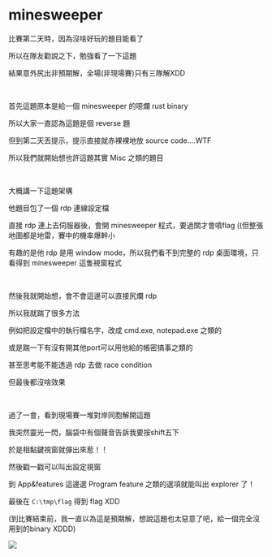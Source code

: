 # minesweeper

比賽第二天時，因為沒啥好玩的題目能看了

所以在隊友勸說之下，勉強看了一下這題

結果意外尻出非預期解，全場(非現場賽)只有三隊解XDD

<br>

首先這題原本是給一個 minesweeper 的噁爛 rust binary

所以大家一直認為這題是個 reverse 題

但到第二天丟提示，提示直接就赤裸裸地放 source code....WTF

所以我們就開始想也許這題其實 Misc 之類的題目

<br>

大概講一下這題架構

他題目包了一個 rdp 連線設定檔

直接 rdp 連上去伺服器後，會開 minesweeper 程式，要過關才會噴flag ((但整張地圖都是地雷，賽中的機率爆幹小

有趣的是他 rdp 是用 window mode，所以我們看不到完整的 rdp 桌面環境，只看得到 minesweeper 這隻視窗程式

<br>

然後我就開始想，會不會這邊可以直接尻爛 rdp

所以我就踹了很多方法

例如把設定檔中的執行檔名字，改成 cmd.exe, notepad.exe 之類的

或是踹一下有沒有開其他port可以用他給的帳密搞事之類的

甚至思考能不能透過 rdp 去做 race condition

但最後都沒啥效果

<br>

過了一會，看到現場賽一堆對岸同胞解開這題

我突然靈光一閃，腦袋中有個聲音告訴我要按shift五下

於是相黏鍵視窗就彈出來惹！！

然後戳一戳可以叫出設定視窗

到 App&features 這邊選 Program feature 之類的選項就能叫出 explorer 了！

最後在 `C:\tmp\flag` 得到 flag XDD

(到比賽結束前，我一直以為這是預期解，想說這題也太惡意了吧，給一個完全沒用到的binary XDDD)

![](https://github.com/w181496/CTF/blob/master/wctf2020/minesweeper/wctf.png)
